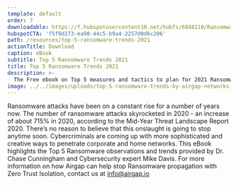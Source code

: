 ```yaml
---
template: default
order: 7
downloadable: https://f.hubspotusercontent10.net/hubfs/6848218/Ransomware%20Kill%20Switch%20Solution%20Brief.pdf
hubspotCTA: 'f5f9d273-ea90-44c5-b9a4-2257d0d6c206'
path: /resources/top-5-ransomware-trends-2021
actionTitle: Download
caption: eBook
subtitle: Top 5 Ransomware Trends 2021
title: Top 5 Ransomware Trends 2021
description: >-
  The Free ebook on Top 5 measures and tactics to plan for 2021 Ransomware attacks and trends.
image: ../../images/uploads/top-5-ransomware-trends-by-airgap-networks-1-250.png
---
```

Ransomware attacks have been on a constant rise for a number of years now. The number of ransomware attacks skyrocketed in 2020 - an increase of about 715% in 2020, according to the Mid-Year Threat Landscape Report 2020. There’s no reason to believe that this onslaught is going to stop anytime soon. Cybercriminals are coming up with more sophisticated and creative ways to penetrate corporate and home networks. This eBook highlights the Top 5 Ransomware observations and trends provided by Dr. Chase Cunningham and Cybersecurity expert Mike Davis. For more information on how Airgap can help stop Ransomware propagation with Zero Trust Isolation, contact us at [info@airgap.io](mailto:info@airgap.io)
